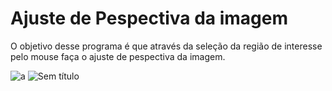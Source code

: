 # Ajuste de Pespectiva da imagem

O objetivo desse programa é que através da seleção da região de interesse pelo mouse faça o ajuste de pespectiva da imagem.

![a](https://user-images.githubusercontent.com/5797933/163459037-caabf291-50c7-487f-b311-c1078fb91188.gif)
![Sem título](https://user-images.githubusercontent.com/5797933/163459198-63ae461b-0da0-458e-862f-4b8051e59070.png)
